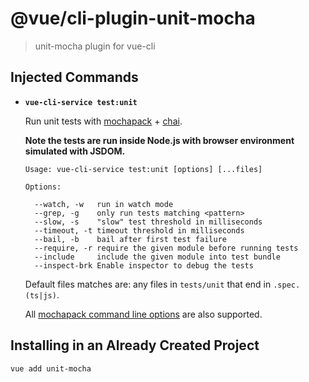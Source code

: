 # @vue/cli-plugin-unit-mocha

> unit-mocha plugin for vue-cli

## Injected Commands

- **`vue-cli-service test:unit`**

  Run unit tests with [mochapack](https://github.com/sysgears/mochapack) + [chai](http://chaijs.com/).

  **Note the tests are run inside Node.js with browser environment simulated with JSDOM.**

  ```
  Usage: vue-cli-service test:unit [options] [...files]

  Options:

    --watch, -w   run in watch mode
    --grep, -g    only run tests matching <pattern>
    --slow, -s    "slow" test threshold in milliseconds
    --timeout, -t timeout threshold in milliseconds
    --bail, -b    bail after first test failure
    --require, -r require the given module before running tests
    --include     include the given module into test bundle
    --inspect-brk Enable inspector to debug the tests
  ```

  Default files matches are: any files in `tests/unit` that end in `.spec.(ts|js)`.

  All [mochapack command line options](https://sysgears.github.io/mochapack/docs/installation/cli-usage.html) are also supported.

## Installing in an Already Created Project

``` sh
vue add unit-mocha
```
